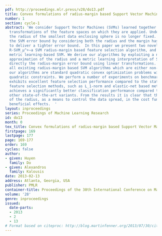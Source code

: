 ```yaml
---
pdf: http://proceedings.mlr.press/v28/do13.pdf
title: Convex formulations of radius-margin based Support Vector Machines
number: 1
section: cycle-1
abstract: 'We consider Support Vector Machines (SVMs) learned together with linear
  transformations of the feature spaces on which they are applied. Under this scenario
  the radius of the smallest data enclosing sphere is no longer fixed. Therefore optimizing
  the SVM error bound by considering both the radius and the margin has the potential
  to deliver a tighter error bound.  In this paper we present two novel algorithms:
  R-SVM_μ^+—a SVM radius-margin based feature selection algorithm, and R-SVM^+ —  a
  metric learning-based SVM. We derive our algorithms by exploiting a new tighter
  approximation of the radius and a metric learning interpretation of SVM. Both optimize
  directly the radius-margin error bound using linear transformations. Unlike almost
  all existing radius-margin based SVM algorithms which are either non-convex or combinatorial,
  our algorithms are standard quadratic convex optimization problems with linear or
  quadratic constraints. We perform a number of experiments on benchmark datasets.   R-SVM_μ^+
  exhibits excellent feature selection performance compared to the state-of-the-art
  feature selection methods, such as L_1-norm and elastic-net based methods.  R-SVM^+
  achieves a significantly better classification performance compared to SVM and its
  other state-of-the-art variants. From the results it is clear that the incorporation
  of the radius, as a means to control the data spread, in the cost function has strong
  beneficial effects.  '
layout: inproceedings
series: Proceedings of Machine Learning Research
id: do13
month: 0
tex_title: Convex formulations of radius-margin based Support Vector Machines
firstpage: 169
lastpage: 177
page: 169-177
order: 169
cycles: false
author:
- given: Huyen
  family: Do
- given: Alexandros
  family: Kalousis
date: 2013-02-13
address: Atlanta, Georgia, USA
publisher: PMLR
container-title: Proceedings of the 30th International Conference on Machine Learning
volume: '28'
genre: inproceedings
issued:
  date-parts:
  - 2013
  - 2
  - 13
# Format based on citeproc: http://blog.martinfenner.org/2013/07/30/citeproc-yaml-for-bibliographies/
---
```

